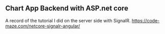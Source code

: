 ## Chart App Backend with ASP.net core

A record of the tutorial I did on the server side with SignalR.
https://code-maze.com/netcore-signalr-angular/
